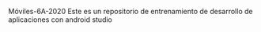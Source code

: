  Móviles-6A-2020
Este es un repositorio de entrenamiento de desarrollo de aplicaciones con android studio
